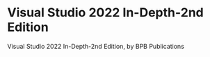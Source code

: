 # Visual Studio 2022 In-Depth-2nd Edition
 Visual Studio 2022 In-Depth-2nd Edition, by BPB Publications
